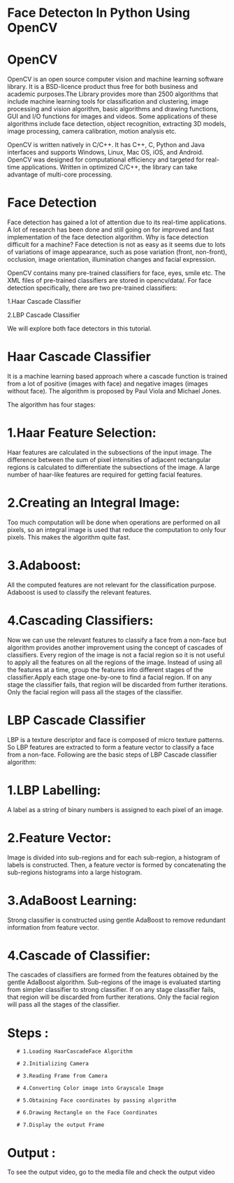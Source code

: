 # Face Detecton In Python Using OpenCV

# OpenCV

OpenCV is an open source computer vision and machine learning software library. It is a BSD-licence product thus free for both business and academic purposes.The Library provides more than 2500 algorithms that include machine learning tools for classification and clustering, image processing and vision algorithm, basic algorithms and drawing functions, GUI and I/O functions for images and videos. Some applications of these algorithms include face detection, object recognition, extracting 3D models, image processing, camera calibration, motion analysis etc.

OpenCV is written natively in C/C++. It has C++, C, Python and Java interfaces and supports Windows, Linux, Mac OS, iOS, and Android. OpenCV was designed for computational efficiency and targeted for real-time applications. Written in optimized C/C++, the library can take advantage of multi-core processing.

# Face Detection

Face detection has gained a lot of attention due to its real-time applications. A lot of research has been done and still going on for improved and fast implementation of the face detection algorithm. Why is face detection difficult for a machine? Face detection is not as easy as it seems due to lots of variations of image appearance, such as pose variation (front, non-front), occlusion, image orientation, illumination changes and facial expression.

OpenCV contains many pre-trained classifiers for face, eyes, smile etc. The XML files of pre-trained classifiers are stored in opencv/data/. For face detection specifically, there are two pre-trained classifiers:

1.Haar Cascade Classifier

2.LBP Cascade Classifier

We will explore both face detectors in this tutorial.

# Haar Cascade Classifier

It is a machine learning based approach where a cascade function is trained from a lot of positive (images with face) and negative images (images without face). The algorithm is proposed by Paul Viola and Michael Jones.

The algorithm has four stages:

# 1.Haar Feature Selection:
Haar features are calculated in the subsections of the input image. The difference between the sum of pixel intensities of adjacent rectangular regions is calculated to differentiate the subsections of the image. A large number of haar-like features are required for getting facial features.
# 2.Creating an Integral Image: 
Too much computation will be done when operations are performed on all pixels, so an integral image is used that reduce the computation to only four pixels. This makes the algorithm quite fast.
# 3.Adaboost: 
All the computed features are not relevant for the classification purpose. Adaboost is used to classify the relevant features.
# 4.Cascading Classifiers: 
Now we can use the relevant features to classify a face from a non-face but algorithm provides another improvement using the concept of cascades of classifiers. Every region of the image is not a facial region so it is not useful to apply all the features on all the regions of the image. Instead of using all the features at a time, group the features into different stages of the classifier.Apply each stage one-by-one to find a facial region. If on any stage the classifier fails, that region will be discarded from further iterations. Only the facial region will pass all the stages of the classifier.

# LBP Cascade Classifier 

LBP is a texture descriptor and face is composed of micro texture patterns. So LBP features are extracted to form a feature vector to classify a face from a non-face. Following are the basic steps of LBP Cascade classifier algorithm:

# 1.LBP Labelling:
A label as a string of binary numbers is assigned to each pixel of an image.
# 2.Feature Vector: 
Image is divided into sub-regions and for each sub-region, a histogram of labels is constructed. Then, a feature vector is formed by concatenating the sub-regions histograms into a large histogram.
# 3.AdaBoost Learning:
Strong classifier is constructed using gentle AdaBoost to remove redundant information from feature vector.
# 4.Cascade of Classifier:
The cascades of classifiers are formed from the features obtained by the gentle AdaBoost algorithm. Sub-regions of the image is evaluated starting from simpler classifier to strong classifier. If on any stage classifier fails, that region will be discarded from further iterations. Only the facial region will pass all the stages of the classifier.

# Steps :

       # 1.Loading HaarCascadeFace Algorithm
       
       # 2.Initializing Camera
       
       # 3.Reading Frame from Camera
       
       # 4.Converting Color image into Grayscale Image
       
       # 5.Obtaining Face coordinates by passing algorithm
       
       # 6.Drawing Rectangle on the Face Coordinates
       
       # 7.Display the output Frame

# Output :

To see the output video, go to the media file and check the output video






